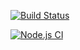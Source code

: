 [![Build Status](https://www.travis-ci.com/Vasco21/settings-bill-expressjs.svg?branch=main)](https://www.travis-ci.com/Vasco21/settings-bill-expressjs)

[![Node.js CI](https://github.com/Vasco21/settings-bill-expressjs/actions/workflows/node.js.yml/badge.svg)](https://github.com/Vasco21/settings-bill-expressjs/actions/workflows/node.js.yml)